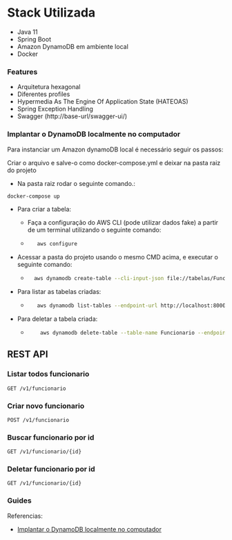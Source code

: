 # Stack Utilizada

* Java 11
* Spring Boot
* Amazon DynamoDB em ambiente local
* Docker

### Features

* Arquitetura hexagonal
* Diferentes profiles
* Hypermedia As The Engine Of Application State (HATEOAS)
* Spring Exception Handling
* Swagger (http://base-url/swagger-ui/)


### Implantar o DynamoDB localmente no computador

Para instanciar um Amazon dynamoDB local é necessário seguir os passos:

Criar o arquivo e salve-o como docker-compose.yml e deixar na pasta raiz do projeto

* Na pasta raiz rodar o seguinte comando.:
```bash
docker-compose up
```

* Para criar a tabela:

    * Faça a configuração do AWS CLI (pode utilizar dados fake) a partir de um terminal utilizando o seguinte comando:
    * ```bash
         aws configure
         ```

* Acessar a pasta do projeto usando o mesmo CMD acima, e executar o seguinte comando:
    *  ```bash
         aws dynamodb create-table --cli-input-json file://tabelas/Funcionario.json --endpoint-url http://localhost:8000
         ```

* Para listar as tabelas criadas:
    * ```bash
         aws dynamodb list-tables --endpoint-url http://localhost:8000
         ```

* Para deletar a tabela criada:
    * ```bash
          aws dynamodb delete-table --table-name Funcionario --endpoint-url http://localhost:8000
         ```

## REST API

### Listar todos funcionario
    GET /v1/funcionario

### Criar novo funcionario
    POST /v1/funcionario

### Buscar funcionario por id
    GET /v1/funcionario/{id}

### Deletar funcionario por id
    GET /v1/funcionario/{id}

### Guides
Referencias:

* [Implantar o DynamoDB localmente no computador](https://docs.aws.amazon.com/pt_br/amazondynamodb/latest/developerguide/DynamoDBLocal.DownloadingAndRunning.html)


